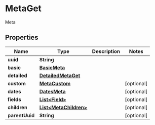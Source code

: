

# MetaGet

Meta

## Properties

| Name | Type | Description | Notes |
|------------ | ------------- | ------------- | -------------|
|**uuid** | **String** |  |  |
|**basic** | [**BasicMeta**](BasicMeta.md) |  |  |
|**detailed** | [**DetailedMetaGet**](DetailedMetaGet.md) |  |  |
|**custom** | [**MetaCustom**](MetaCustom.md) |  |  [optional] |
|**dates** | [**DatesMeta**](DatesMeta.md) |  |  [optional] |
|**fields** | [**List&lt;Field&gt;**](Field.md) |  |  [optional] |
|**children** | [**List&lt;MetaChildren&gt;**](MetaChildren.md) |  |  [optional] |
|**parentUuid** | **String** |  |  [optional] |



